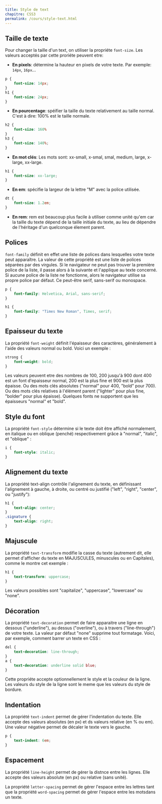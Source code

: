 ```yaml
---
title: Style de text
chapitre: CSS3
permalink: /cours/style-text.html
---
```


Taille de texte
---------------

Pour changer la taille d'un text, on utiliser la propriéte `font-size`. Les
valeurs acceptés par cette proriéte peuvent etre:

- **En pixels**: détermine la hauteur en pixels de votre texte. Par exemple: `14px`, `16px`...

```css
p {
    font-size: 14px;
}
h1 {
    font-size: 24px;
}
```

- **En pourcentage**: spéifier la taille du texte relativement au taille
normal. C'est à dire: 100% est le taille normale.

```css
h2 {
    font-size: 160%
}
h3 {
    font-size: 140%;
}
```

- **En mot clés**: Les mots sont: xx-small, x-smal, smal, medium, large,
x-large, xx-large.

```css
h1 {
    font-size: xx-large;
}
```

- **En em**: spécifie la largeur de la lettre "M" avec la police utilisée.

```css
dt {
    font-size: 1.2em;
}
```

- **En rem**: rem est beaucoup plus facile à utiliser comme unité qu'em car la
taille du texte dépend de la taille initiale du texte, au lieu de dépendre de
l'héritage d'un quelconque élement parent.

Polices
-------

`font-family` définit en effet une liste de polices dans lesquelles votre texte
peut apparaître. La valeur de cette propriété est une liste de polices séparées
par des virgules. Si le navigateur ne peut pas trouver la première police de la
liste, il passe alors à la suivante et l'applique au texte concerné. Si aucune
police de la liste ne fonctionne, alors le navigateur utilise sa propre police
par défaut. Ce peut-être serif, sans-serif ou monospace.

```css
p {
    font-family: Helvetica, Arial, sans-serif;
}

h1 {
    font-family: "Times New Roman", Times, serif;
}
```

Epaisseur du texte
------------------

La propriété `font-weight` définit l'épaisseur des caractères, généralement à
l'aide des valeurs normal ou bold. Voici un exemple :

```css
strong {
    font-weight: bold;
}
```

Les valeurs peuvent etre des nombres de 100, 200 jusqu'à 900 dont 400 est un
font d'epaisseur normal, 200 est la plus fine et 900 est la plus épaisse. Ou
des mots clés absolutes ("normal" pour 400, "bold" pour 700).  Ou des mots clés
relatives à l'élément parent ("lighter" pour plus fine, "bolder" pour plus
épaisse).  Quelques fonts ne supportent que les épaisseurs "normal" et "bold".

Style du font
-------------

La propriété `font-style` détermine si le texte doit être affiché normalement,
en italique ou en oblique (penché) respectivement grâce à "normal", "italic",
et "oblique" :

```css
i {
    font-style: italic;
}
```

Alignement du texte
-------------------

La propriété text-align contrôle l'alignement du texte, en définissant
l'alignement à gauche, à droite, ou centré ou justifié ("left", "right",
"center", ou "justify"):

```css
h1 {
    text-align: center;
}
.signature {
    text-align: right;
}
```

Majuscule
---------

La propriété `text-transform` modifie la casse du texte (autrement dit, elle
permet d'afficher du texte en MAJUSCULES, minuscules ou en Capitales), comme le
montre cet exemple :

```css
h1 {
    text-transform: uppercase;
}
```

Les valeurs possibles sont "capitalize", "uppercase", "lowercase" ou "none".

Décoration
----------

La propriété `text-decoration` permet de faire apparaitre une ligne en dessous
("underline"), au dessus ("overline"), ou à travers ("line-through") de votre
texte. La valeur par défaut "none" supprime tout formatage. Voici, par exemple,
comment barrer un texte en CSS :

```css
del {
    text-decoration: line-through;
}
a {
    text-decoration: underline solid blue;
}
```

Cette propriéte accepte optionnellement le style et la couleur de la ligne.
Les valeurs du style de la ligne sont le meme que les valeurs du style de
bordure.

Indentation
-----------

La propriété `text-indent` permet de gérer l'indentation du texte. Elle accepte
des valeurs absolutes (en px) et ds valeurs relative (en % ou em). Une valeur
négative permet de décaler le texte vers le gauche.

```css
p {
    text-indent: 6em;
}
```

Espacement
----------

La propriété `line-height` permet de gérer la distnce entre les lignes. Elle
accepte des valeurs absolute (en px) ou relative (sans unité).

La propriété `letter-spacing` permet de gérer l'espace entre les lettres tant
que la propriété `word-spacing` permet de gérer l'espace entre les motsdans un
texte.
